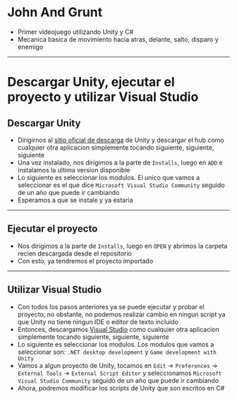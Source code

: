 # John And Grunt
* Primer videojuego utilizando Unity y C#
* Mecanica basica de movimiento hacia atras, delante, salto, disparo y enemigo

---

# Descargar Unity, ejecutar el proyecto y utilizar Visual Studio
## Descargar Unity
* Dirigirnos al [sitio oficial de descarga](https://unity.com/download) de Unity y descargar el hub como cualquier otra aplicacion simplemente tocando siguiente, siguiente, siguiente
* Una vez instalado, nos dirigimos  a la parte de `Installs`, luego en `ADD` e instalamos la ultima version disponible
* Lo siguiente es seleccionar los modulos. El unico que vamos a seleccionar es el que dice `Microsoft Visual Studio Community` seguido de un año que puede ir cambiando
* Esperamos a que se instale y ya estaria

---

## Ejecutar el proyecto
* Nos dirigimos a la parte de `Installs`, luego en `OPEN` y abrimos la carpeta recien descargada desde el repositorio
* Con esto, ya tendremos el proyecto importado

---

## Utilizar Visual Studio
* Con todos los pasos anteriores ya se puede ejecutar y probar el proyecto, no obstante, no podemos realizar cambio en ningun script ya que Unity no tiene ningun IDE o editor de texto incluido
* Entonces, descargamos [Visual Studio](https://visualstudio.microsoft.com/es/downloads/) como cualquier otra aplicacion simplemente tocando siguiente, siguiente, siguiente
* Lo siguiente es seleccionar los modulos. Los modulos que vamos a seleccionar son: `.NET desktop development`  y `Game development with Unity`
* Vamos a algun proyecto de Unity, tocamos en `Edit` -> `Preferences` -> `External Tools` -> `External Script Editor` y seleccionamos `Microsoft Visual Studio Community` seguido de un año que puede ir cambiando
* Ahora, podremos modificar los scripts de Unity que son escritos en C#